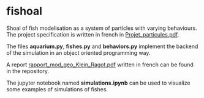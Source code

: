 # fishoal
Shoal of fish modelisation as a system of particles with varying behaviours. The project specification is written in french in [Projet_particules.pdf](Projet_particules.pdf).

The files **<span>aquarium.py</span>**, **<span>fishes.py</span>** and **<span>behaviors.py</span>** implement the backend of the simulation in an object oriented programming way.

A report [rapport_mod_geo_Klein_Ragot.pdf](rapport_app_web.pdf) written in french can be found in the repository.

The jupyter notebook named **<span>simulations.ipynb</span>** can be used to visualize some examples of simulations of fishes.
